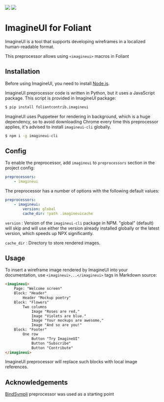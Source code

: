 [![](https://img.shields.io/pypi/v/foliantcontrib.imagineui.svg)](https://pypi.org/project/foliantcontrib.imagineui/) [![](https://img.shields.io/github/v/tag/imagineui/foliantcontrib.imagineui.svg?label=GitHub)](https://github.com/imagineui/foliantcontrib.imagineui)

# ImagineUI for Foliant

ImagineUI is a tool that supports developing wireframes in a localized human-readable format.

This preprocessor allows using `<imagineui>` macros in Foliant

## Installation

Before using ImagineUI, you need to install [Node.js](https://nodejs.org/en/).

ImagineUI preprocessor code is written in Python, but it uses a JavaScript package. This script is provided in ImagineUI package:

```bash
$ pip install foliantcontrib.imagineui
```

ImagineUI uses Puppeteer for rendering in background, which is a huge dependency, so to avoid downloading Chrome every time this preprocessor applies, it's advised to install `imagineui-cli` globally.

```bash
$ npm i -g imagineui-cli 
```

## Config

To enable the preprocessor, add `imagineui` to `preprocessors` section in the project config:

```yaml
preprocessors:
    - imagineui
```

The preprocessor has a number of options with the following default values:

```yaml
preprocessors:
    - imagineui:
        version: global
        cache_dir: !path .imagineuicache
```

`version`
:   Version of the `imagineui-cli` package in NPM. "global" (default) will skip and will use either the version already installed globally or the latest version, which speeds up NPX significantly. 

`cache_dir`
:   Directory to store rendered images.

## Usage

To insert a wireframe image rendered by ImagineUI into your documentation, use `<imagineui>...</imagineui>` tags in Markdown source:

```markdown
<imagineui>
    Page: "Welcome screen"
    Block: "Header"
        Header "Mockup poetry"
    Block: "Flowers"
        Two columns
            Image "Roses are red,"
            Image "Violets are blue."
            Image "Your mockups are awesome,"
            Image "And so are you!"
    Block: "Footer"
        One row
            Button "Try ImagineUI"
            Button "Subscribe"
            Button "Contribute"
</imagineui>
```

ImagineUI preprocessor will replace such blocks with local image references.


## Acknowledgements
[BindSympli](https://github.com/foliant-docs/foliantcontrib.bindsympli) preprocessor was used as a starting point
